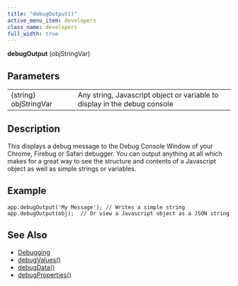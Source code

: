```yaml
---
title: "debugOutput()"
active_menu_item: developers
class_name: developers
full_width: true
---
```



**debugOutput** (objStringVar)

## Parameters

<table>
<tr>
<td width="142">
{string} objStringVar

</td>
<td width="15">
</td>
<td width="723">
Any string, Javascript object or variable to display in the debug console

</td>
</tr>
</table>

## Description

This displays a debug message to the Debug Console Window of your Chrome, Firebug or Safari debugger. You can output anything at all which makes for a great way to see the structure and contents of a Javascript object as well as simple strings or variables.

## Example

    app.debugOutput('My Message'); // Writes a simple string
    app.debugOutput(obj);  // Or view a Javascript object as a JSON string
   

## See Also

 - [Debugging](/developers/documentation/product-guide/advanced-features/testing-apps/debugging)
 - [debugValues()](/developers/documentation/scripting-apis/client-api/app-functions/debugvalues)
 - [debugData()](/developers/documentation/scripting-apis/client-api/app-functions/debugdata)
 - [debugProperties()](/developers/documentation/scripting-apis/client-api/app-functions/debugproperties)

